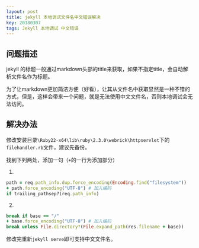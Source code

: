 ```yaml
---
layout: post
title: jekyll 本地调试文件名中文错误解决
key: 20180307
tags: Jekyll 本地调试 中文错误
---
```

## 问题描述
jekyll 的标题一般通过markdown头部的title来获取，如果不指定title，会自动解析文件名作为标题。   

为了让markdown更加简洁方便（好看），让其从文件名中获取显然是一种不错的方式，但是，这样会带来一个问题，就是无法使用中文文件名，否则本地调试会无法访问。

## 解决办法

修改安装目录`\Ruby22-x64\lib\ruby\2.3.0\webrick\httpservlet`下的`filehandler.rb`文件，建议先备份。

找到下列两处，添加一句（`+`的一行为添加部分）

1.
``` ruby
path = req.path_info.dup.force_encoding(Encoding.find("filesystem"))
+ path.force_encoding("UTF-8") # 加入编码
if trailing_pathsep?(req.path_info)
```
2.
``` ruby
break if base == "/"
+ base.force_encoding("UTF-8") # 加入编码
break unless File.directory?(File.expand_path(res.filename + base))
```
修改完重新`jekyll serve`即可支持中文文件名。
